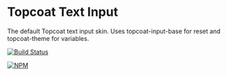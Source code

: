 Topcoat Text Input
==================

The default Topcoat text input skin.
Uses topcoat-input-base for reset and topcoat-theme for variables.

[![Build Status](https://travis-ci.org/topcoat/text-input.png?branch=topdoc-0.2)](https://travis-ci.org/topcoat/text-input)

[![NPM](https://nodei.co/npm/topcoat-text-input.png)](https://nodei.co/npm/topcoat-text-input/)
